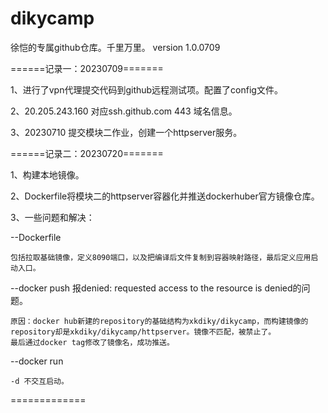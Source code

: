 # dikycamp
徐恺的专属github仓库。千里万里。
version 1.0.0709

======记录一：20230709=======

1、进行了vpn代理提交代码到github远程测试项。配置了config文件。

2、20.205.243.160  对应ssh.github.com 443 域名信息。

3、20230710 提交模块二作业，创建一个httpserver服务。

======记录二：20230720=======

1、构建本地镜像。

2、Dockerfile将模块二的httpserver容器化并推送dockerhuber官方镜像仓库。

3、一些问题和解决：

--Dockerfile

    包括拉取基础镜像，定义8090端口，以及把编译后文件复制到容器映射路径，最后定义应用启动入口。

--docker push 报denied: requested access to the resource is denied的问题。

    原因：docker hub新建的repository的基础结构为xkdiky/dikycamp，而构建镜像的repository却是xkdiky/dikycamp/httpserver。镜像不匹配，被禁止了。
    最后通过docker tag修改了镜像名，成功推送。

--docker run
    
    -d 不交互启动。

=============